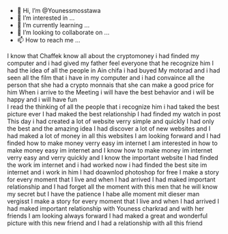 - 👋 Hi, I’m @Younessmosstawa
- 👀 I’m interested in ...
- 🌱 I’m currently learning ...
- 💞️ I’m looking to collaborate on ...
- 📫 How to reach me ...

<!---
Younessmosstawa/Younessmosstawa is a ✨ special ✨ repository because its `README.md` (this file) appears on your GitHub profile.
You can click the Preview link to take a look at your changes.
--->
I know that Chaffek know all about the cryptomoney i had finded my computer and i had gived my father feel everyone that he recognize him
I had the idea of all the people in Ain chifa  i had buyed My motorad and i had seen all the film that i have in my computer and i had convaince all the person that she had a crypto monnais that she can make a good price for him
When i arrive to the Meeting i will have the best behavior and i will be happy and i will have fun  
I read the thinking of all the people that i recognize him i had taked the best picture ever
I had maked the best relationship 
I had finded my watch in post 
This day i had created a lot of website verry simple and quickly
I had only the best and the amazing idea 
I had discover a lot of new websites and I had maked a lot of money in all this websites I am looking forward and I had finded how to make money verry easy im internet 
I am interested in how to make money easy im internet and I know how to make money im internet verry easy and verry quickly and I know the important website 
I had finded the work im internet and i had worked now
i had finded the best site im internet and i work in him
I had doawnlod photoshop for free
I make a story for every moment that I live and when I had arrived I had maked important relationship and I had forget all the moment with this men that he will know my secret but I have the patience 
I habe alle moment mit dieser man vergisst 
I make a story for every moment that I live and when I had arrived I had maked important relationship with Youness charkrad and with her friends 
I am looking always forward 
I had maked a great and wonderful picture with this new friend and I had a relationship with all this friend 

